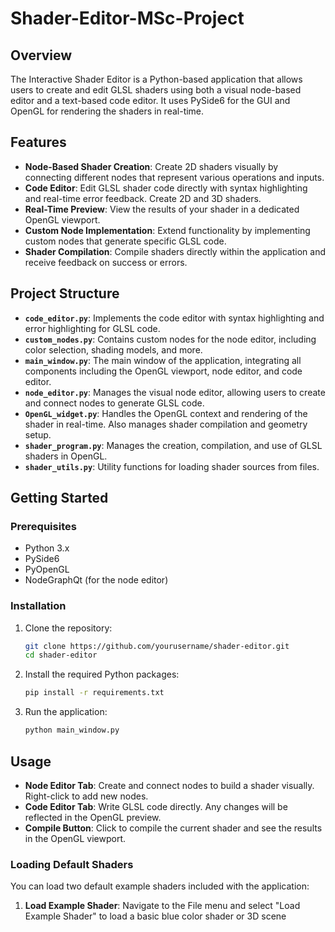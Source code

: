 # Shader-Editor-MSc-Project


## Overview
The Interactive Shader Editor is a Python-based application that allows users to create and edit GLSL shaders using both a visual node-based editor and a text-based code editor. It uses PySide6 for the GUI and OpenGL for rendering the shaders in real-time.

## Features
- **Node-Based Shader Creation**: Create 2D shaders visually by connecting different nodes that represent various operations and inputs.
- **Code Editor**: Edit GLSL shader code directly with syntax highlighting and real-time error feedback. Create 2D and 3D shaders.
- **Real-Time Preview**: View the results of your shader in a dedicated OpenGL viewport.
- **Custom Node Implementation**: Extend functionality by implementing custom nodes that generate specific GLSL code.
- **Shader Compilation**: Compile shaders directly within the application and receive feedback on success or errors.

## Project Structure
- **`code_editor.py`**: Implements the code editor with syntax highlighting and error highlighting for GLSL code.
- **`custom_nodes.py`**: Contains custom nodes for the node editor, including color selection, shading models, and more.
- **`main_window.py`**: The main window of the application, integrating all components including the OpenGL viewport, node editor, and code editor.
- **`node_editor.py`**: Manages the visual node editor, allowing users to create and connect nodes to generate GLSL code.
- **`OpenGL_widget.py`**: Handles the OpenGL context and rendering of the shader in real-time. Also manages shader compilation and geometry setup.
- **`shader_program.py`**: Manages the creation, compilation, and use of GLSL shaders in OpenGL.
- **`shader_utils.py`**: Utility functions for loading shader sources from files.

## Getting Started

### Prerequisites
- Python 3.x
- PySide6
- PyOpenGL
- NodeGraphQt (for the node editor)

### Installation
1. Clone the repository:
   ```bash
   git clone https://github.com/yourusername/shader-editor.git
   cd shader-editor
2. Install the required Python packages:
   ```bash
   pip install -r requirements.txt
3. Run the application:
    ```bash
    python main_window.py
## Usage

- **Node Editor Tab**: Create and connect nodes to build a shader visually. Right-click to add new nodes.
- **Code Editor Tab**: Write GLSL code directly. Any changes will be reflected in the OpenGL preview.
- **Compile Button**: Click to compile the current shader and see the results in the OpenGL viewport.

### Loading Default Shaders
You can load two default example shaders included with the application:
1. **Load Example Shader**: Navigate to the File menu and select "Load Example Shader" to load a basic blue color shader or 3D scene
